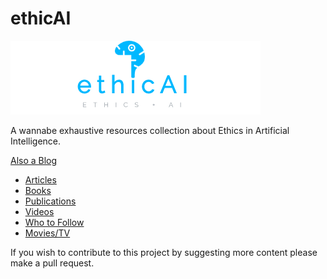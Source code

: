 # ethicAI

![logo](logo.png?style=centerme)

A wannabe exhaustive resources collection about Ethics in Artificial Intelligence.

[Also a Blog](https://ethicai.wordpress.com/)

* [Articles](https://github.com/shoegazerstella/ethicAI/blob/master/articles.md)
* [Books](https://github.com/shoegazerstella/ethicAI/blob/master/books.md)
* [Publications](https://github.com/shoegazerstella/ethicAI/blob/master/publications.md)
* [Videos](https://github.com/shoegazerstella/ethicAI/blob/master/videos.md)
* [Who to Follow](https://github.com/shoegazerstella/ethicAI/blob/master/who_to_follow.md)
* [Movies/TV](https://github.com/shoegazerstella/ethicAI/blob/master/movies_tv.md)


If you wish to contribute to this project by suggesting more content please make a pull request.
